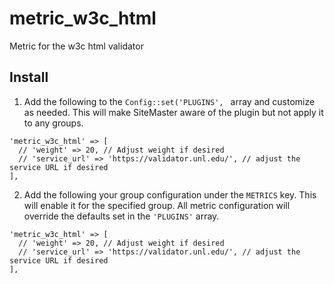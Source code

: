 # metric_w3c_html

Metric for the w3c html validator

## Install

1. Add the following to the `Config::set('PLUGINS', ` array and customize as needed. This will make SiteMaster aware of the plugin but not apply it to any groups.
```
'metric_w3c_html' => [
  // 'weight' => 20, // Adjust weight if desired
  // 'service_url' => 'https://validator.unl.edu/', // adjust the service URL if desired
],
```

2. Add the following your group configuration under the `METRICS` key. This will enable it for the specified group. All metric configuration will override the defaults set in the `'PLUGINS'` array.
```
'metric_w3c_html' => [
  // 'weight' => 20, // Adjust weight if desired
  // 'service_url' => 'https://validator.unl.edu/', // adjust the service URL if desired
],
```

